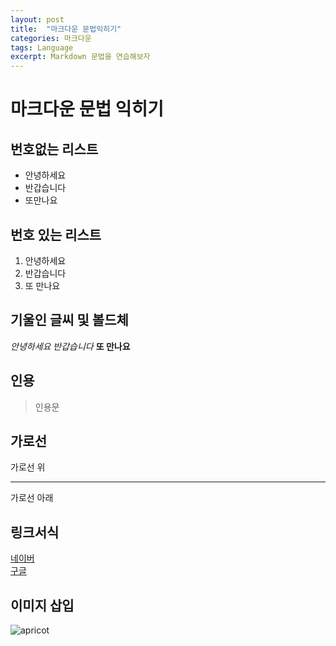 ```yaml
---
layout: post
title:  "마크다운 문법익히기"
categories: 마크다운
tags: Language
excerpt: Markdown 문법을 연습해보자
---
```


# 마크다운 문법 익히기

## 번호없는 리스트
- 안녕하세요
- 반갑습니다
- 또만나요

## 번호 있는 리스트
1. 안녕하세요
2. 반갑습니다
3. 또 만나요

## 기울인 글씨 및 볼드체
*안녕하세요*  _반갑습니다_  **또 만나요**
## 인용
> 인용문

## 가로선
가로선 위
****
가로선 아래

## 링크서식
[네이버](http://www.naver.com)  
[구글](http://www.google.com)  

## 이미지 삽입
![apricot](https://positiveban.github.io/imgs/apricot.jpg)
